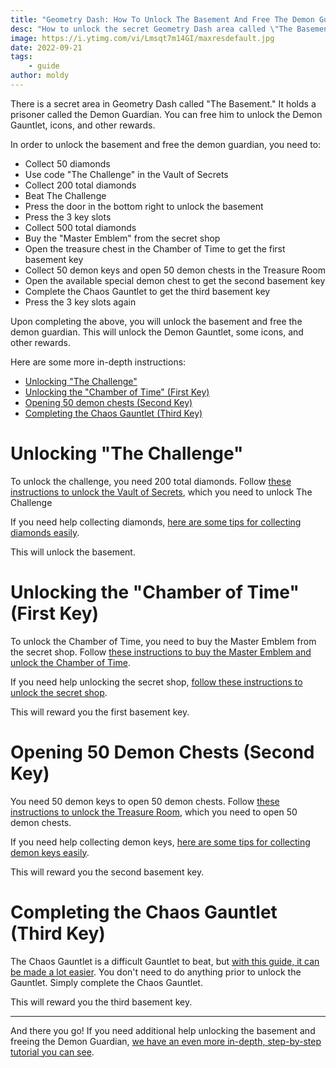 ```yaml
---
title: "Geometry Dash: How To Unlock The Basement And Free The Demon Guardian"
desc: "How to unlock the secret Geometry Dash area called \"The Basement\" and free the monster called the \"Demon Guardian.\""
image: https://i.ytimg.com/vi/Lmsqt7m14GI/maxresdefault.jpg
date: 2022-09-21
tags:
    - guide
author: moldy
---
```


There is a secret area in Geometry Dash called "The Basement." It holds a prisoner called the Demon Guardian. You can free him to unlock the Demon Gauntlet, icons, and other rewards.

In order to unlock the basement and free the demon guardian, you need to:

- Collect 50 diamonds
- Use code "The Challenge" in the Vault of Secrets
- Collect 200 total diamonds
- Beat The Challenge
- Press the door in the bottom right to unlock the basement
- Press the 3 key slots
- Collect 500 total diamonds
- Buy the "Master Emblem" from the secret shop
- Open the treasure chest in the Chamber of Time to get the first basement key
- Collect 50 demon keys and open 50 demon chests in the Treasure Room
- Open the available special demon chest to get the second basement key
- Complete the Chaos Gauntlet to get the third basement key
- Press the 3 key slots again

Upon completing the above, you will unlock the basement and free the demon guardian. This will unlock the Demon Gauntlet, some icons, and other rewards.

Here are some more in-depth instructions:

- [Unlocking "The Challenge"](#unlocking-%22the-challenge%22)
- [Unlocking the "Chamber of Time" (First Key)](#unlocking-the-%22chamber-of-time%22-(first-key))
- [Opening 50 demon chests (Second Key)](#opening-50-demon-chests-(second-key))
- [Completing the Chaos Gauntlet (Third Key)](#completing-the-chaos-gauntlet-(third-key))

# Unlocking "The Challenge"

To unlock the challenge, you need 200 total diamonds. Follow [these instructions to unlock the Vault of Secrets](/posts/geometry-dash-all-vaults-and-secrets-2022/#vault-of-secrets), which you need to unlock The Challenge

If you need help collecting diamonds, [here are some tips for collecting diamonds easily](/posts/geometry-dash-how-to-get-diamonds-easy/).

This will unlock the basement.

# Unlocking the "Chamber of Time" (First Key)

To unlock the Chamber of Time, you need to buy the Master Emblem from the secret shop. Follow [these instructions to buy the Master Emblem and unlock the Chamber of Time](/posts/geometry-dash-all-vaults-and-secrets-2022/#chamber-of-time).

If you need help unlocking the secret shop, [follow these instructions to unlock the secret shop](/posts/geometry-dash-all-vaults-and-secrets-2022/#secret-shop).

This will reward you the first basement key.
# Opening 50 Demon Chests (Second Key)

You need 50 demon keys to open 50 demon chests. Follow [these instructions to unlock the Treasure Room](/posts/geometry-dash-all-vaults-and-secrets-2022/#treasure-room), which you need to open 50 demon chests.

If you need help collecting demon keys, [here are some tips for collecting demon keys easily](/posts/geometry-dash-how-to-get-demon-keys-easy/).

This will reward you the second basement key.

# Completing the Chaos Gauntlet (Third Key)

The Chaos Gauntlet is a difficult Gauntlet to beat, but [with this guide, it can be made a lot easier](/posts/geometry-dash-how-to-beat-chaos-gauntlet-easy/). You don't need to do anything prior to unlock the Gauntlet. Simply complete the Chaos Gauntlet.

This will reward you the third basement key.

---

And there you go! If you need additional help unlocking the basement and freeing the Demon Guardian, [we have an even more in-depth, step-by-step tutorial you can see](/posts/geometry-dash-all-vaults-and-secrets-2022/#the-basement).
